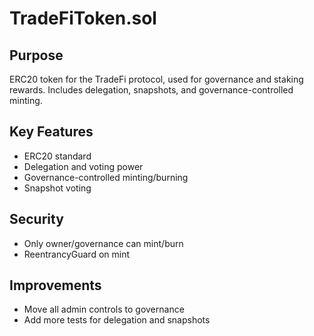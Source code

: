 # TradeFiToken.sol

## Purpose
ERC20 token for the TradeFi protocol, used for governance and staking rewards. Includes delegation, snapshots, and governance-controlled minting.

## Key Features
- ERC20 standard
- Delegation and voting power
- Governance-controlled minting/burning
- Snapshot voting

## Security
- Only owner/governance can mint/burn
- ReentrancyGuard on mint

## Improvements
- Move all admin controls to governance
- Add more tests for delegation and snapshots
